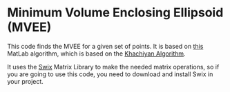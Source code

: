 # Minimum Volume Enclosing Ellipsoid (MVEE)

This code finds the MVEE for a given set of points. It is based on [this](http://www.mathworks.com/matlabcentral/fileexchange/9542-minimum-volume-enclosing-ellipsoid) MatLab algorithm, which is based on the [Khachiyan Algorithm](https://en.wikipedia.org/wiki/Ellipsoid_method).

It uses the [Swix](http://scottsievert.com/swix/) Matrix Library to make the needed matrix operations, so if you are going to use this code, you need to download and install Swix in your project. 
